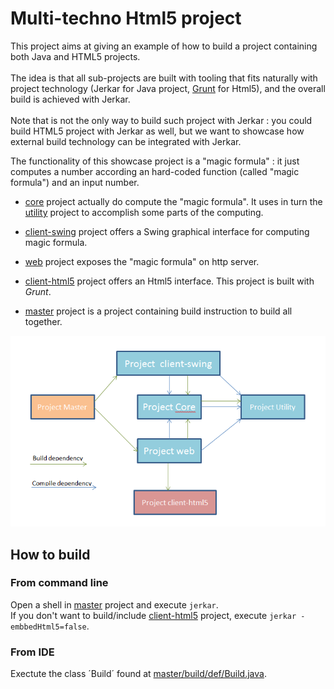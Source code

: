 # Multi-techno Html5 project

This project aims at giving an example of how to build a project containing both Java and HTML5 projects.<br/><br/>
The idea is that all sub-projects are built with tooling that fits naturally with project technology (Jerkar for Java project, [Grunt](gruntjs.com) for Html5), and the overall build is achieved with Jerkar.<br/> <br/>
Note that is not the only way to build such project with Jerkar : you could build HTML5 project with Jerkar as well, but we want to showcase how external build technology can be integrated with Jerkar.

The functionality of this showcase project is a "magic formula" : it just computes a number according an hard-coded function (called "magic formula") and an input number. 

* [core](./core) project actually do compute the "magic formula". It uses in turn the [utility](./utility) project to accomplish some parts of the computing.

* [client-swing](./client-swing) project offers a Swing graphical interface for computing magic formula.

* [web](./web) project exposes the "magic formula" on http server.

* [client-html5](./client-html5) project offers an Html5 interface. This project is built with *Grunt*. 

* [master](./master) project is a project containing build instruction to build all together.


![map](master/capture.png)

## How to build

### From command line
Open a shell in [master](./master) project and execute `jerkar`. <br/>
If you don't want to build/include [client-html5](./client-html5) project, execute `jerkar -embbedHtml5=false`.

### From IDE
Exectute the class ´Build´ found at [master/build/def/Build.java](./master/build/def/Build.java). 
